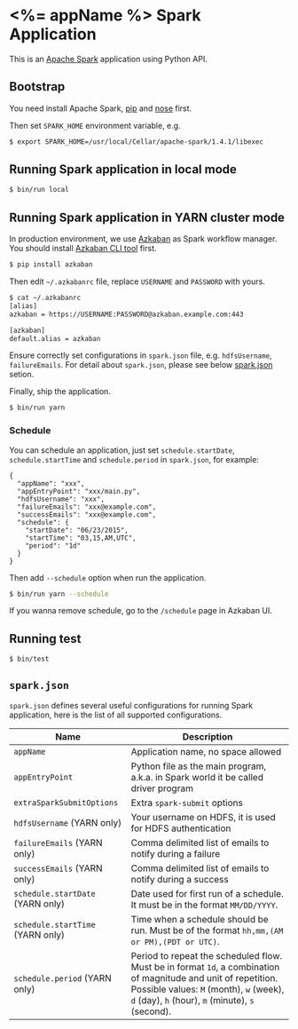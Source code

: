 # <%= appName %> Spark Application

This is an [Apache Spark](https://spark.apache.org) application using Python API.


## Bootstrap

You need install Apache Spark, [pip](https://pip.pypa.io) and [nose](http://readthedocs.org/docs/nose) first.

Then set `SPARK_HOME` environment variable, e.g.

```bash
$ export SPARK_HOME=/usr/local/Cellar/apache-spark/1.4.1/libexec
```


## Running Spark application in local mode

```bash
$ bin/run local
```


## Running Spark application in YARN cluster mode

In production environment, we use [Azkaban](http://azkaban.github.io) as
Spark workflow manager. You should install [Azkaban CLI tool](https://github.com/mtth/azkaban) first.

```bash
$ pip install azkaban
```

Then edit `~/.azkabanrc` file, replace `USERNAME` and `PASSWORD` with yours.

```bash
$ cat ~/.azkabanrc
[alias]
azkaban = https://USERNAME:PASSWORD@azkaban.example.com:443

[azkaban]
default.alias = azkaban
```

Ensure correctly set configurations in `spark.json` file, e.g. `hdfsUsername`, `failureEmails`.
For detail about `spark.json`, please see below
[spark.json](#spark-json) setion.

Finally, ship the application.

```bash
$ bin/run yarn
```

### Schedule

You can schedule an application, just set `schedule.startDate`,
`schedule.startTime` and `schedule.period` in `spark.json`, for example:

```
{
  "appName": "xxx",
  "appEntryPoint": "xxx/main.py",
  "hdfsUsername": "xxx",
  "failureEmails": "xxx@example.com",
  "successEmails": "xxx@example.com",
  "schedule": {
    "startDate": "06/23/2015",
    "startTime": "03,15,AM,UTC",
    "period": "1d"
  }
}
```

Then add `--schedule` option when run the application.

```bash
$ bin/run yarn --schedule
```

If you wanna remove schedule, go to the `/schedule` page in Azkaban UI.


## Running test

```
$ bin/test
```


## `spark.json`

`spark.json` defines several useful configurations for running Spark
application, here is the list of all supported configurations.

| Name | Description |
| ---- | ----------- |
| `appName` | Application name, no space allowed |
| `appEntryPoint` | Python file as the main program, a.k.a. in Spark world it be called driver program |
| `extraSparkSubmitOptions` | Extra `spark-submit` options |
| `hdfsUsername` (YARN only) | Your username on HDFS, it is used for HDFS authentication |
| `failureEmails` (YARN only) | Comma delimited list of emails to notify during a failure |
| `successEmails` (YARN only) | Comma delimited list of emails to notify during a success |
| `schedule.startDate` (YARN only) | Date used for first run of a schedule. It must be in the format `MM/DD/YYYY`. |
| `schedule.startTime` (YARN only) | Time when a schedule should be run. Must be of the format `hh,mm,(AM or PM),(PDT or UTC)`. |
| `schedule.period` (YARN only) | Period to repeat the scheduled flow. Must be in format `1d`, a combination of magnitude and unit of repetition. Possible values: `M` (month), `w` (week), `d` (day), `h` (hour), `m` (minute), `s` (second). |
